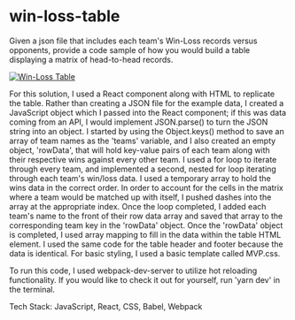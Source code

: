 # win-loss-table
Given a json file that includes each team's Win-Loss records versus opponents, provide a code sample of how you would build a table displaying a matrix of head-to-head records.

<a href="https://imgbb.com/"><img src="https://i.ibb.co/vVX1Hbr/Screenshot-2023-01-19-at-5-19-54-PM.png" alt="Win-Loss Table" border="0"></a>

For this solution, I used a React component along with HTML to replicate the table. Rather than creating a JSON file for the example data, I created a JavaScript object which I passed into the React component; if this was data coming from an API, I would implement JSON.parse() to turn the JSON string into an object. I started by using the Object.keys() method to save an array of team names as the 'teams' variable, and I also created an empty object, 'rowData', that will hold key-value pairs of each team along with their respective wins against every other team. I used a for loop to iterate through every team, and implemented a second, nested for loop iterating through each team's win/loss data. I used a temporary array to hold the wins data in the correct order. In order to account for the cells in the matrix where a team would be matched up with itself, I pushed dashes into the array at the appropriate index. Once the loop completed, I added each team's name to the front of their row data array and saved that array to the corresponding team key in the 'rowData' object. Once the 'rowData' object is completed, I used array mapping to fill in the data within the table HTML element. I used the same code for the table header and footer because the data is identical. For basic styling, I used a basic template called MVP.css. 

To run this code, I used webpack-dev-server to utilize hot reloading functionality. If you would like to check it out for yourself, run 'yarn dev' in the terminal.

Tech Stack: JavaScript, React, CSS, Babel, Webpack
